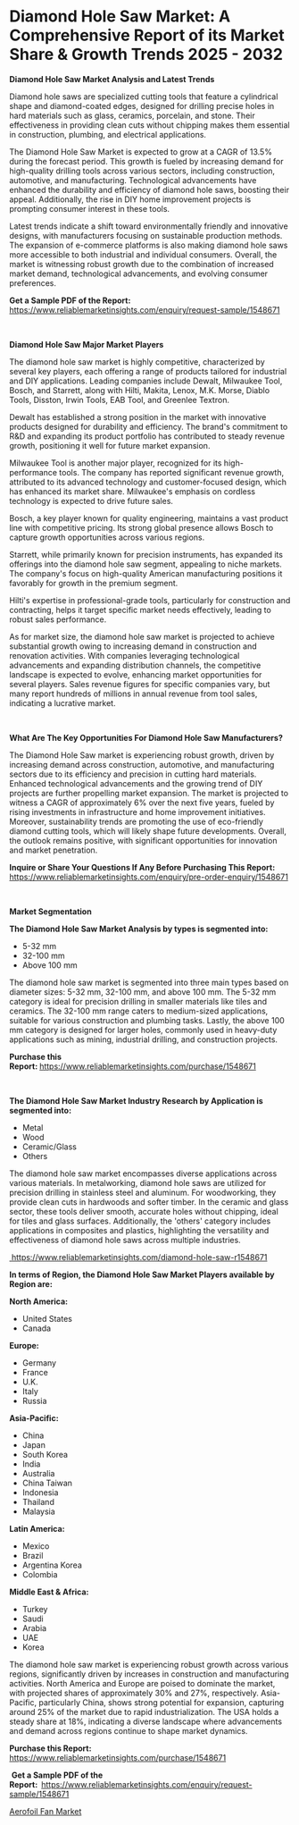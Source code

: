 <p><h1>Diamond Hole Saw Market: A Comprehensive Report of its Market Share & Growth Trends 2025 - 2032</h1></p><p><strong>Diamond Hole Saw Market Analysis and Latest Trends</strong></p>
<p><p>Diamond hole saws are specialized cutting tools that feature a cylindrical shape and diamond-coated edges, designed for drilling precise holes in hard materials such as glass, ceramics, porcelain, and stone. Their effectiveness in providing clean cuts without chipping makes them essential in construction, plumbing, and electrical applications.</p><p>The Diamond Hole Saw Market is expected to grow at a CAGR of 13.5% during the forecast period. This growth is fueled by increasing demand for high-quality drilling tools across various sectors, including construction, automotive, and manufacturing. Technological advancements have enhanced the durability and efficiency of diamond hole saws, boosting their appeal. Additionally, the rise in DIY home improvement projects is prompting consumer interest in these tools.</p><p>Latest trends indicate a shift toward environmentally friendly and innovative designs, with manufacturers focusing on sustainable production methods. The expansion of e-commerce platforms is also making diamond hole saws more accessible to both industrial and individual consumers. Overall, the market is witnessing robust growth due to the combination of increased market demand, technological advancements, and evolving consumer preferences.</p></p>
<p><strong>Get a Sample PDF of the Report:&nbsp;</strong> <a href="https://www.reliablemarketinsights.com/enquiry/request-sample/1548671?utm_campaign=3293&utm_medium=2&utm_source=Github&utm_content=ia&utm_term=10042025&utm_id=diamond-hole-saw">https://www.reliablemarketinsights.com/enquiry/request-sample/1548671</a></p>
<p>&nbsp;</p>
<p><strong>Diamond Hole Saw Major Market Players</strong></p>
<p><p>The diamond hole saw market is highly competitive, characterized by several key players, each offering a range of products tailored for industrial and DIY applications. Leading companies include Dewalt, Milwaukee Tool, Bosch, and Starrett, along with Hilti, Makita, Lenox, M.K. Morse, Diablo Tools, Disston, Irwin Tools, EAB Tool, and Greenlee Textron.</p><p>Dewalt has established a strong position in the market with innovative products designed for durability and efficiency. The brand's commitment to R&D and expanding its product portfolio has contributed to steady revenue growth, positioning it well for future market expansion.</p><p>Milwaukee Tool is another major player, recognized for its high-performance tools. The company has reported significant revenue growth, attributed to its advanced technology and customer-focused design, which has enhanced its market share. Milwaukee's emphasis on cordless technology is expected to drive future sales.</p><p>Bosch, a key player known for quality engineering, maintains a vast product line with competitive pricing. Its strong global presence allows Bosch to capture growth opportunities across various regions.</p><p>Starrett, while primarily known for precision instruments, has expanded its offerings into the diamond hole saw segment, appealing to niche markets. The company's focus on high-quality American manufacturing positions it favorably for growth in the premium segment.</p><p>Hilti's expertise in professional-grade tools, particularly for construction and contracting, helps it target specific market needs effectively, leading to robust sales performance.</p><p>As for market size, the diamond hole saw market is projected to achieve substantial growth owing to increasing demand in construction and renovation activities. With companies leveraging technological advancements and expanding distribution channels, the competitive landscape is expected to evolve, enhancing market opportunities for several players. Sales revenue figures for specific companies vary, but many report hundreds of millions in annual revenue from tool sales, indicating a lucrative market.</p></p>
<p>&nbsp;</p>
<p><strong>What Are The Key Opportunities For Diamond Hole Saw Manufacturers?</strong></p>
<p><p>The Diamond Hole Saw market is experiencing robust growth, driven by increasing demand across construction, automotive, and manufacturing sectors due to its efficiency and precision in cutting hard materials. Enhanced technological advancements and the growing trend of DIY projects are further propelling market expansion. The market is projected to witness a CAGR of approximately 6% over the next five years, fueled by rising investments in infrastructure and home improvement initiatives. Moreover, sustainability trends are promoting the use of eco-friendly diamond cutting tools, which will likely shape future developments. Overall, the outlook remains positive, with significant opportunities for innovation and market penetration.</p></p>
<p><strong>Inquire or Share Your Questions If Any Before Purchasing This Report:</strong> <a href="https://www.reliablemarketinsights.com/enquiry/pre-order-enquiry/1548671?utm_campaign=3293&utm_medium=2&utm_source=Github&utm_content=ia&utm_term=10042025&utm_id=diamond-hole-saw">https://www.reliablemarketinsights.com/enquiry/pre-order-enquiry/1548671</a></p>
<p>&nbsp;</p>
<p><strong>Market Segmentation</strong></p>
<p><strong>The Diamond Hole Saw Market Analysis by types is segmented into:</strong></p>
<p><ul><li>5-32 mm</li><li>32-100 mm</li><li>Above 100 mm</li></ul></p>
<p><p>The diamond hole saw market is segmented into three main types based on diameter sizes: 5-32 mm, 32-100 mm, and above 100 mm. The 5-32 mm category is ideal for precision drilling in smaller materials like tiles and ceramics. The 32-100 mm range caters to medium-sized applications, suitable for various construction and plumbing tasks. Lastly, the above 100 mm category is designed for larger holes, commonly used in heavy-duty applications such as mining, industrial drilling, and construction projects.</p></p>
<p><strong>Purchase this Report:&nbsp;</strong><a href="https://www.reliablemarketinsights.com/purchase/1548671?utm_campaign=3293&utm_medium=2&utm_source=Github&utm_content=ia&utm_term=10042025&utm_id=diamond-hole-saw">https://www.reliablemarketinsights.com/purchase/1548671</a></p>
<p>&nbsp;</p>
<p><strong>The Diamond Hole Saw Market Industry Research by Application is segmented into:</strong></p>
<p><ul><li>Metal</li><li>Wood</li><li>Ceramic/Glass</li><li>Others</li></ul></p>
<p><p>The diamond hole saw market encompasses diverse applications across various materials. In metalworking, diamond hole saws are utilized for precision drilling in stainless steel and aluminum. For woodworking, they provide clean cuts in hardwoods and softer timber. In the ceramic and glass sector, these tools deliver smooth, accurate holes without chipping, ideal for tiles and glass surfaces. Additionally, the 'others' category includes applications in composites and plastics, highlighting the versatility and effectiveness of diamond hole saws across multiple industries.</p></p>
<p><a href="https://www.reliablemarketinsights.com/diamond-hole-saw-r1548671?utm_campaign=3293&utm_medium=2&utm_source=Github&utm_content=ia&utm_term=10042025&utm_id=diamond-hole-saw">&nbsp;https://www.reliablemarketinsights.com/diamond-hole-saw-r1548671</a></p>
<p><strong>In terms of Region, the Diamond Hole Saw Market Players available by Region are:</strong></p>
<p>
    <p> <strong> North America: </strong>
        <ul>
            <li>United States</li>
            <li>Canada</li>
        </ul>
        </p> 
    <p> <strong> Europe: </strong>
        <ul>
            <li>Germany</li>
            <li>France</li>
            <li>U.K.</li>
            <li>Italy</li>
            <li>Russia</li>
        </ul>
        </p> 
    <p> <strong> Asia-Pacific: </strong>
        <ul>
            <li>China</li>
            <li>Japan</li>
            <li>South Korea</li>
            <li>India</li>
            <li>Australia</li>
            <li>China Taiwan</li>
            <li>Indonesia</li>
            <li>Thailand</li>
            <li>Malaysia</li>
        </ul>
        </p> 
    <p> <strong> Latin America: </strong>
        <ul>
            <li>Mexico</li>
            <li>Brazil</li>
            <li>Argentina Korea</li>
            <li>Colombia</li>
        </ul>
        </p> 
    <p> <strong> Middle East & Africa: </strong>
        <ul>
            <li>Turkey</li>
            <li>Saudi</li>
            <li>Arabia</li>
            <li>UAE</li>
            <li>Korea</li>
        </ul>
    </p>
    </p>
<p><p>The diamond hole saw market is experiencing robust growth across various regions, significantly driven by increases in construction and manufacturing activities. North America and Europe are poised to dominate the market, with projected shares of approximately 30% and 27%, respectively. Asia-Pacific, particularly China, shows strong potential for expansion, capturing around 25% of the market due to rapid industrialization. The USA holds a steady share at 18%, indicating a diverse landscape where advancements and demand across regions continue to shape market dynamics.</p></p>
<p><strong>Purchase this Report: </strong><a href="https://www.reliablemarketinsights.com/purchase/1548671?utm_campaign=3293&utm_medium=2&utm_source=Github&utm_content=ia&utm_term=10042025&utm_id=diamond-hole-saw">https://www.reliablemarketinsights.com/purchase/1548671</a></p>
<p>&nbsp;<strong>Get a Sample PDF of the Report:&nbsp;&nbsp;</strong><a href="https://www.reliablemarketinsights.com/enquiry/request-sample/1548671?utm_campaign=3293&utm_medium=2&utm_source=Github&utm_content=ia&utm_term=10042025&utm_id=diamond-hole-saw">https://www.reliablemarketinsights.com/enquiry/request-sample/1548671</a></p>
<p><strong></strong></p>
<p><p><a href="https://github.com/vasosblenksk/Market-Research-Report-List-1/blob/main/aerofoil-fan-market.md?utm_campaign=3293&utm_medium=2&utm_source=Github&utm_content=ia&utm_term=10042025&utm_id=diamond-hole-saw">Aerofoil Fan Market</a></p></p>